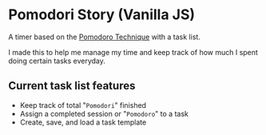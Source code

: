 # Pomodori Story (Vanilla JS)

A timer based on the [Pomodoro Technique](https://en.wikipedia.org/wiki/Pomodoro_Technique) with a task list.

I made this to help me manage my time and keep track of how much I spent doing certain tasks everyday.

## Current task list features

- Keep track of total "`Pomodori`" finished 
- Assign a completed session or "`Pomodoro`" to a task
- Create, save, and load a task template
